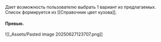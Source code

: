 Дает возможность пользователю выбрать 1 вариант из предлагаемых.
Список формируется из [[Справочник цвет кузова]].

#### Превью.
![[_Assets/Pasted image 20250627123707.png]]